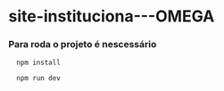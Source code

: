 # site-instituciona---OMEGA

### Para roda o projeto é nescessário

```bahs
  npm install
```
```bash
  npm run dev
```

